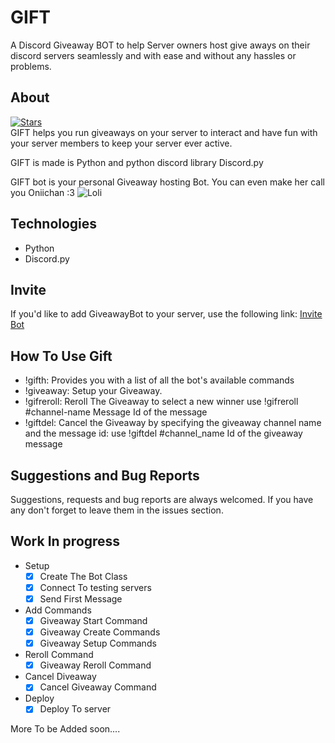 # GIFT
A Discord Giveaway BOT to help Server owners host give aways on their discord servers seamlessly and with ease and without any hassles or problems.

## About
[![Stars](https://img.shields.io/github/stars/Lunaticsatoshi/GIFT.svg)](https://github.com/Lunaticsatoshi/GIFT/stargazers)<br>
GIFT helps you run giveaways on your server to interact and have fun with your server members to keep your server ever active.

GIFT is made is Python and python discord library Discord.py

GIFT bot is your personal Giveaway hosting Bot. You can even make her call you Oniichan :3
![Loli](https://firebasestorage.googleapis.com/v0/b/sociality-a732c.appspot.com/o/Loli.png?alt=media&token=ab5c8924-9a14-40a9-97b8-dba68b69195d&h=30&w=30)


## Technologies
- Python
- Discord.py

## Invite
If you'd like to add GiveawayBot to your server, use the following link:
<a href="https://discord.com/api/oauth2/authorize?client_id=777871621716574250&permissions=0&scope=bot">Invite Bot</a>
  
## How To Use Gift
- !gifth: Provides you with a list of all the bot's available commands
- !giveaway: Setup your Giveaway.
- !gifreroll: Reroll The Giveaway to select a new winner use !gifreroll #channel-name Message Id of the message
- !giftdel: Cancel the Giveaway by specifying the giveaway channel name and the message id: use !giftdel #channel_name Id of the giveaway message
## Suggestions and Bug Reports
Suggestions, requests and bug reports are always welcomed. If you have any don't forget to leave them in the issues section.

## Work In progress
 - Setup
    * [x] Create The Bot Class
    * [x] Connect To testing servers
    * [x] Send First Message

 - Add Commands
    * [x] Giveaway Start Command
    * [x] Giveaway Create Commands
    * [x] Giveaway Setup Commands
 - Reroll Command
    * [x] Giveaway Reroll Command

 - Cancel Diveaway
    * [x] Cancel Giveaway Command

 - Deploy
    * [x] Deploy To server

 More To be Added soon....



